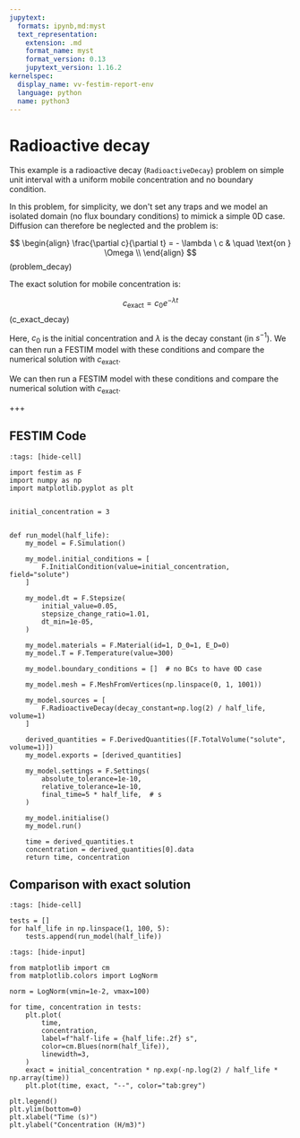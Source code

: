 ```yaml
---
jupytext:
  formats: ipynb,md:myst
  text_representation:
    extension: .md
    format_name: myst
    format_version: 0.13
    jupytext_version: 1.16.2
kernelspec:
  display_name: vv-festim-report-env
  language: python
  name: python3
---
```


# Radioactive decay

This example is a radioactive decay (`RadioactiveDecay`) problem on simple unit interval with a uniform mobile concentration and no boundary condition.


In this problem, for simplicity, we don't set any traps and we model an isolated domain (no flux boundary conditions) to mimick a simple 0D case. Diffusion can therefore be neglected and the problem is:

$$
\begin{align}
    \frac{\partial c}{\partial t} = - \lambda \ c &  \quad \text{on }  \Omega  \\
\end{align}
$$(problem_decay)

The exact solution for mobile concentration is:

$$
\begin{equation}
    c_\mathrm{exact} = c_0 e^{-\lambda t}
\end{equation}
$$(c_exact_decay)

Here, $c_0$ is the initial concentration and $\lambda$ is the decay constant (in $s^{-1}$). We can then run a FESTIM model with these conditions and compare the numerical solution with $c_\mathrm{exact}$.

We can then run a FESTIM model with these conditions and compare the numerical solution with $c_\mathrm{exact}$.

+++

## FESTIM Code

```{code-cell} ipython3
:tags: [hide-cell]

import festim as F
import numpy as np
import matplotlib.pyplot as plt


initial_concentration = 3


def run_model(half_life):
    my_model = F.Simulation()

    my_model.initial_conditions = [
        F.InitialCondition(value=initial_concentration, field="solute")
    ]

    my_model.dt = F.Stepsize(
        initial_value=0.05,
        stepsize_change_ratio=1.01,
        dt_min=1e-05,
    )

    my_model.materials = F.Material(id=1, D_0=1, E_D=0)
    my_model.T = F.Temperature(value=300)

    my_model.boundary_conditions = []  # no BCs to have 0D case

    my_model.mesh = F.MeshFromVertices(np.linspace(0, 1, 1001))

    my_model.sources = [
        F.RadioactiveDecay(decay_constant=np.log(2) / half_life, volume=1)
    ]

    derived_quantities = F.DerivedQuantities([F.TotalVolume("solute", volume=1)])
    my_model.exports = [derived_quantities]

    my_model.settings = F.Settings(
        absolute_tolerance=1e-10,
        relative_tolerance=1e-10,
        final_time=5 * half_life,  # s
    )

    my_model.initialise()
    my_model.run()

    time = derived_quantities.t
    concentration = derived_quantities[0].data
    return time, concentration
```

## Comparison with exact solution

```{code-cell} ipython3
:tags: [hide-cell]

tests = []
for half_life in np.linspace(1, 100, 5):
    tests.append(run_model(half_life))
```

```{code-cell} ipython3
:tags: [hide-input]

from matplotlib import cm
from matplotlib.colors import LogNorm

norm = LogNorm(vmin=1e-2, vmax=100)

for time, concentration in tests:
    plt.plot(
        time,
        concentration,
        label=f"half-life = {half_life:.2f} s",
        color=cm.Blues(norm(half_life)),
        linewidth=3,
    )
    exact = initial_concentration * np.exp(-np.log(2) / half_life * np.array(time))
    plt.plot(time, exact, "--", color="tab:grey")

plt.legend()
plt.ylim(bottom=0)
plt.xlabel("Time (s)")
plt.ylabel("Concentration (H/m3)")
```
